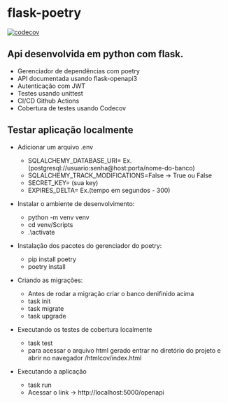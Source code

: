 # flask-poetry
[![codecov](https://codecov.io/gh/gbalves1989/flask-poetry/branch/main/graph/badge.svg?token=8BJ02V70OK)](https://codecov.io/gh/gbalves1989/flask-poetry)

## Api desenvolvida em python com flask.
- Gerenciador de dependências com poetry
- API documentada usando flask-openapi3
- Autenticação com JWT
- Testes usando unittest
- CI/CD Github Actions
- Cobertura de testes usando Codecov 

## Testar aplicação localmente
- Adicionar um arquivo .env
  - SQLALCHEMY_DATABASE_URI= Ex.(postgresql://usuario:senha@host:porta/nome-do-banco) 
  - SQLALCHEMY_TRACK_MODIFICATIONS=False -> True ou False
  - SECRET_KEY= (sua key)
  - EXPIRES_DELTA= Ex.(tempo em segundos - 300)

- Instalar o ambiente de desenvolvimento:
  - python -m venv venv
  - cd venv/Scripts
  - .\activate
  
- Instalação dos pacotes do gerenciador do poetry:
  - pip install poetry
  - poetry install

- Criando as migrações: 
  - Antes de rodar a migração criar o banco denifinido acima
  - task init
  - task migrate
  - task upgrade 

- Executando os testes de cobertura localmente
  - task test
  - para acessar o arquivo html gerado entrar no diretório do projeto e abrir no navegador /htmlcov/index.html

- Executando a aplicação
  - task run
  - Acessar o link -> http://localhost:5000/openapi 
